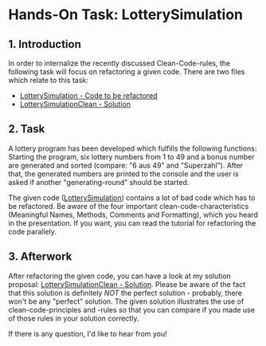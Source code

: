 # Hands-On Task: LotterySimulation #
## 1. Introduction ##
In order to internalize the recently discussed Clean-Code-rules, the following task will focus on refactoring a given code.
There are two files which relate to this task:
- [LotterySimulation - Code to be refactored](https://github.com/niwa99/Clean-Code-Presentation-SE/blob/master/LotterySimulation.java)
- [LotterySimulationClean - Solution](https://github.com/niwa99/Clean-Code-Presentation-SE/blob/master/LotterySimulationClean.java)

## 2. Task ##
A lottery program has been developed which fulfills the following functions:
Starting the program, six lottery numbers from 1 to 49 and a bonus number are generated and sorted (compare: "6 aus 49" and "Superzahl").
After that, the generated numbers are printed to the console and the user is asked if another "generating-round" should be started.

The given code ([LotterySimulation](https://github.com/niwa99/Clean-Code-Presentation-SE/blob/master/LotterySimulation.java)) contains a lot of bad code which has to be refactored.
Be aware of the four important clean-code-characteristics (Meaningful Names, Methods, Comments and Formatting), which you heard in the presentation. If you want, you can read the tutorial for refactoring the code parallely.

## 3. Afterwork ##
After refactoring the given code, you can have a look at my solution proposal: [LotterySimulationClean - Solution](https://github.com/niwa99/Clean-Code-Presentation-SE/blob/master/LotterySimulationClean.java).
Please be aware of the fact that this solution is definitely _NOT_ the perfect solution - probably, there won't be any "perfect" solution.
The given solution illustrates the use of clean-code-principles and -rules so that you can compare if you made use of those rules in your solution correctly.

If there is any question, I'd like to hear from you!
